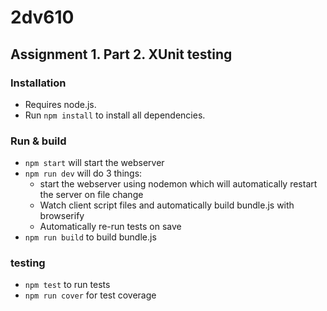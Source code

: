 # 2dv610

## Assignment 1. Part 2. XUnit testing


### Installation
* Requires node.js.
* Run `npm install` to install all dependencies.

### Run & build
* `npm start` will start the webserver
* `npm run dev` will do 3 things:
  * start the webserver using nodemon which will automatically restart the server on file change
  * Watch client script files and automatically build bundle.js with browserify
  * Automatically re-run tests on save
* `npm run build` to build bundle.js

### testing
* `npm test` to run tests
* `npm run cover` for test coverage
